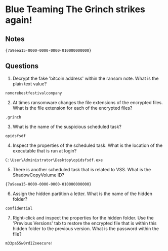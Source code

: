 # Blue Teaming The Grinch strikes again!

## Notes
```
{7a9eea15-0000-0000-0000-010000000000}
```

## Questions
1. Decrypt the fake 'bitcoin address' within the ransom note. What is the plain text value?
```
nomorebestfestivalcompany
```

2. At times ransomware changes the file extensions of the encrypted files. What is the file extension for each of the encrypted files?
```
.grinch
```

3. What is the name of the suspicious scheduled task?
```
opidsfsdf
```

4. Inspect the properties of the scheduled task. What is the location of the executable that is run at login?
```
C:\User\Administrator\Desktop\opidsfsdf.exe
```

5. There is another scheduled task that is related to VSS. What is the ShadowCopyVolume ID?
```
{7a9eea15-0000-0000-0000-010000000000}
```

6. Assign the hidden partition a letter. What is the name of the hidden folder?
```
confidential
```

7. Right-click and inspect the properties for the hidden folder. Use the 'Previous Versions' tab to restore the encrypted file that is within this hidden folder to the previous version. What is the password within the file?
```
m33pa55w0rdIZseecure!
```
